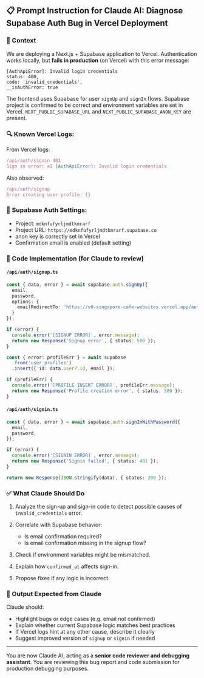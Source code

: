## 📋 Prompt Instruction for Claude AI: Diagnose Supabase Auth Bug in Vercel Deployment

### 🧩 Context

We are deploying a Next.js + Supabase application to Vercel. Authentication works locally, but **fails in production** (on Vercel) with this error message:

```
[AuthApiError]: Invalid login credentials
status: 400,
code: 'invalid_credentials',
__isAuthError: true
```

The frontend uses Supabase for user `signUp` and `signIn` flows. Supabase project is confirmed to be correct and environment variables are set in Vercel. `NEXT_PUBLIC_SUPABASE_URL` and `NEXT_PUBLIC_SUPABASE_ANON_KEY` are present.

### 🔍 Known Vercel Logs:

From Vercel logs:

```ts
/api/auth/signin 401
Sign in error: eI [AuthApiError]: Invalid login credentials
```

Also observed:

```ts
/api/auth/signup
Error creating user profile: {}
```

### 🔐 Supabase Auth Settings:

* Project: `mdknfufyrljmdtkmrarf`
* Project URL: `https://mdknfufyrljmdtkmrarf.supabase.co`
* anon key is correctly set in Vercel
* Confirmation email is enabled (default setting)

### 🔧 Code Implementation (for Claude to review)

#### `/api/auth/signup.ts`

```ts
const { data, error } = await supabase.auth.signUp({
  email,
  password,
  options: {
    emailRedirectTo: 'https://v0-singapore-cafe-websites.vercel.app/auth/callback',
  }
});

if (error) {
  console.error('[SIGNUP ERROR]', error.message);
  return new Response('Signup error', { status: 500 });
}

const { error: profileErr } = await supabase
  .from('user_profiles')
  .insert({ id: data.user?.id, email });

if (profileErr) {
  console.error('[PROFILE INSERT ERROR]', profileErr.message);
  return new Response('Profile creation error', { status: 500 });
}
```

#### `/api/auth/signin.ts`

```ts
const { data, error } = await supabase.auth.signInWithPassword({
  email,
  password,
});

if (error) {
  console.error('[SIGNIN ERROR]', error.message);
  return new Response('Signin failed', { status: 401 });
}

return new Response(JSON.stringify(data), { status: 200 });
```

### ✅ What Claude Should Do

1. Analyze the sign-up and sign-in code to detect possible causes of `invalid_credentials` error.
2. Correlate with Supabase behavior:

   * Is email confirmation required?
   * Is email confirmation missing in the signup flow?
3. Check if environment variables might be mismatched.
4. Explain how `confirmed_at` affects sign-in.
5. Propose fixes if any logic is incorrect.

### 🤖 Output Expected from Claude

Claude should:

* Highlight bugs or edge cases (e.g. email not confirmed)
* Explain whether current Supabase logic matches best practices
* If Vercel logs hint at any other cause, describe it clearly
* Suggest improved version of `signup` or `signin` if needed

---

You are now Claude AI, acting as a **senior code reviewer and debugging assistant**. You are reviewing this bug report and code submission for production debugging purposes.
